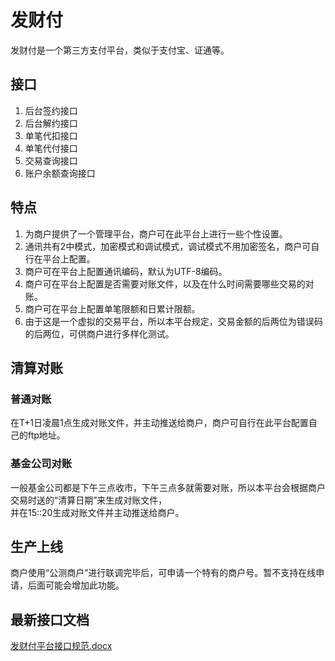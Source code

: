 # 发财付
发财付是一个第三方支付平台，类似于支付宝、证通等。

## 接口
1. 后台签约接口
2. 后台解约接口
3. 单笔代扣接口
4. 单笔代付接口
5. 交易查询接口
6. 账户余额查询接口

## 特点
1. 为商户提供了一个管理平台，商户可在此平台上进行一些个性设置。
2. 通讯共有2中模式，加密模式和调试模式，调试模式不用加密签名，商户可自行在平台上配置。
3. 商户可在平台上配置通讯编码，默认为UTF-8编码。
4. 商户可在平台上配置是否需要对账文件，以及在什么时间需要哪些交易的对账。
5. 商户可在平台上配置单笔限额和日累计限额。
6. 由于这是一个虚拟的交易平台，所以本平台规定，交易金额的后两位为错误码的后两位，可供商户进行多样化测试。

## 清算对账
### 普通对账
在T+1日凌晨1点生成对账文件，并主动推送给商户，商户可自行在此平台配置自己的ftp地址。

### 基金公司对账
一般基金公司都是下午三点收市，下午三点多就需要对账，所以本平台会根据商户交易时送的“清算日期”来生成对账文件，  
并在15::20生成对账文件并主动推送给商户。

## 生产上线
商户使用“公测商户”进行联调完毕后，可申请一个特有的商户号。暂不支持在线申请，后面可能会增加此功能。

## 最新接口文档
[发财付平台接口规范.docx](http://kangyonggan.com:8888/downloads/发财付平台接口规范.docx)
